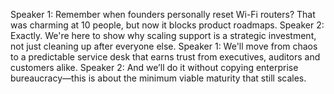 Speaker 1: Remember when founders personally reset Wi-Fi routers? That was charming at 10 people, but now it blocks product roadmaps.
Speaker 2: Exactly. We're here to show why scaling support is a strategic investment, not just cleaning up after everyone else.
Speaker 1: We'll move from chaos to a predictable service desk that earns trust from executives, auditors and customers alike.
Speaker 2: And we’ll do it without copying enterprise bureaucracy—this is about the minimum viable maturity that still scales.
